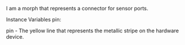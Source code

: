I am a morph that represents a connector for sensor ports.

Instance Variables
	pin:		<PolygonMorph>

pin
	- The yellow line that represents the metallic stripe on the hardware device.
